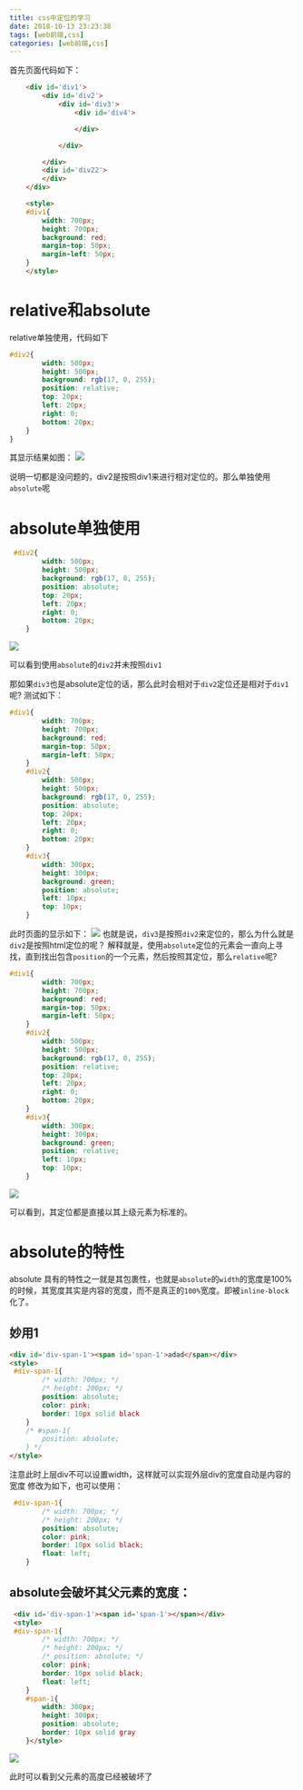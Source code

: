 ```yaml
---
title: css中定位的学习
date: 2018-10-13 23:23:38
tags: [web前端,css]
categories: [web前端,css]
---
```



首先页面代码如下：
```html
    <div id='div1'>
        <div id='div2'>
            <div id='div3'>
                <div id='div4'>

                </div>

            </div>

        </div>
        <div id='div22'>
        </div>
    </div>

    <style>
    #div1{
        width: 700px;
        height: 700px;
        background: red;
        margin-top: 50px;
        margin-left: 50px;
    }
    </style>
```
# relative和absolute
relative单独使用，代码如下
```css
#div2{
        width: 500px;
        height: 500px;
        background: rgb(17, 0, 255);
        position: relative;
        top: 20px;
        left: 20px;
        right: 0;
        bottom: 20px;
    }
}
```
其显示结果如图：
![](https://szhtc-1252780558.cos.ap-shanghai.myqcloud.com/relative-1.png)



说明一切都是没问题的，div2是按照div1来进行相对定位的。那么单独使用`absolute`呢
# absolute单独使用
```css
 #div2{
        width: 500px;
        height: 500px;
        background: rgb(17, 0, 255);
        position: absolute;
        top: 20px;
        left: 20px;
        right: 0;
        bottom: 20px;
    }
```

![](https://szhtc-1252780558.cos.ap-shanghai.myqcloud.com/absolutu.png)

可以看到使用`absolute`的`div2`并未按照`div1`

那如果`div3`也是absolute定位的话，那么此时会相对于`div2`定位还是相对于`div1`呢?
测试如下：
```css
#div1{
        width: 700px;
        height: 700px;
        background: red;
        margin-top: 50px;
        margin-left: 50px;
    }
    #div2{
        width: 500px;
        height: 500px;
        background: rgb(17, 0, 255);
        position: absolute;
        top: 20px;
        left: 20px;
        right: 0;
        bottom: 20px;
    }
    #div3{
        width: 300px;
        height: 300px;
        background: green;
        position: absolute;
        left: 10px;
        top: 10px;
    }
```
此时页面的显示如下：
![](https://szhtc-1252780558.cos.ap-shanghai.myqcloud.com/absolute-2.png)
也就是说，`div3`是按照`div2`来定位的，那么为什么就是`div2`是按照html定位的呢？
解释就是，使用`absolute`定位的元素会一直向上寻找，直到找出包含`position`的一个元素，然后按照其定位，那么`relative`呢?
```css
#div1{
        width: 700px;
        height: 700px;
        background: red;
        margin-top: 50px;
        margin-left: 50px;
    }
    #div2{
        width: 500px;
        height: 500px;
        background: rgb(17, 0, 255);
        position: relative;
        top: 20px;
        left: 20px;
        right: 0;
        bottom: 20px;
    }
    #div3{
        width: 300px;
        height: 300px;
        background: green;
        position: relative;
        left: 10px;
        top: 10px;
    }
```
![](https://szhtc-1252780558.cos.ap-shanghai.myqcloud.com/relative-2.png)

可以看到，其定位都是直接以其上级元素为标准的。


# absolute的特性
absolute 具有的特性之一就是其包裹性，也就是`absolute`的`width`的宽度是100%的时候，其宽度其实是内容的宽度，而不是真正的`100%`宽度。即被`inline-block`化了。
## 妙用1
```html
<div id='div-span-1'><span id='span-1'>adad</span></div>
<style>
 #div-span-1{
        /* width: 700px; */
        /* height: 200px; */
        position: absolute;
        color: pink;
        border: 10px solid black
    }
    /* #span-1{
        position: absolute;
    } */
</style>
```
注意此时上层div不可以设置width，这样就可以实现外层div的宽度自动是内容的宽度
修改为如下，也可以使用：
```css
 #div-span-1{
        /* width: 700px; */
        /* height: 200px; */
        position: absolute;
        color: pink;
        border: 10px solid black;
        float: left;
    }
```
## absolute会破坏其父元素的宽度：
```html
 <div id='div-span-1'><span id='span-1'></span></div>
 <style>
 #div-span-1{
        /* width: 700px; */
        /* height: 200px; */
        /* position: absolute; */
        color: pink;
        border: 10px solid black;
        float: left;
    }
    #span-1{
        width: 300px;
        height: 300px;
        position: absolute;
        border: 10px solid gray
    }</style>
```
![](https://szhtc-1252780558.cos.ap-shanghai.myqcloud.com/absolute-3.png)

此时可以看到父元素的高度已经被破坏了